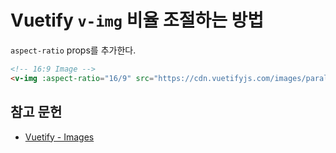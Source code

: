 # Vuetify `v-img` 비율 조절하는 방법

`aspect-ratio` props를 추가한다.

```html
<!-- 16:9 Image -->
<v-img :aspect-ratio="16/9" src="https://cdn.vuetifyjs.com/images/parallax/material.jpg" />
```

## 참고 문헌
- [Vuetify - Images](https://vuetifyjs.com/en/components/images/#props)